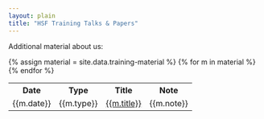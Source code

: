 ```yaml
---
layout: plain
title: "HSF Training Talks & Papers"
---
```


Additional material about us:

<div class="training">
    <table>
    <tr>
        <th>Date</th>
        <th>Type</th>
        <th>Title</th>
        <th>Note</th>
    </tr>
    {% assign material = site.data.training-material %}
    {% for m in material %}
    <tr>
        <td>{{m.date}}</td>
        <td>{{m.type}}</td>
        <td><a href="{{m.url}}">{{m.title}}</a></td>
        <td>{{m.note}}</td>
    </tr>
    {% endfor %}
    </table>
</div>
